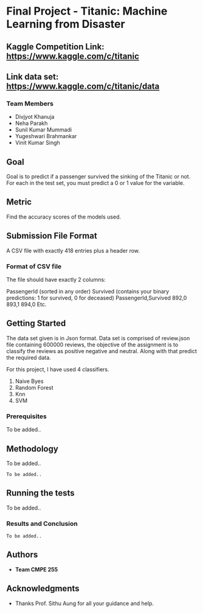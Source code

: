 # Final Project - Titanic: Machine Learning from Disaster
## Kaggle Competition Link: https://www.kaggle.com/c/titanic
## Link data set: https://www.kaggle.com/c/titanic/data

### Team Members
* Divjyot Khanuja
* Neha Parakh
* Sunil Kumar Mummadi
* Yugeshwari Brahmankar
* Vinit Kumar Singh

## Goal
Goal is to predict if a passenger survived the sinking of the Titanic or not. For each in the test set, you must predict a 0 or 1 value for the variable.

## Metric
Find the accuracy scores of the models used.

## Submission File Format
A CSV file with exactly 418 entries plus a header row. 

### Format of CSV file
The file should have exactly 2 columns:

PassengerId (sorted in any order)
Survived (contains your binary predictions: 1 for survived, 0 for deceased)
PassengerId,Survived
 892,0
 893,1
 894,0
 Etc.

## Getting Started

The data set given is in Json format. Data set is comprised of review.json file containing 600000 reviews, the objective of the assignment is to classify the reviews as positive negative and neutral. Along with that predict the required data. 

For this project, I have used 4 classifiers.
1. Naive Byes
2. Random Forest
3. Knn
4. SVM

### Prerequisites

To be added..

## Methodology 
To be added..

```
To be added..

```

## Running the tests

To be added..

### Results and Conclusion



```
To be added..

```

## Authors

* **Team CMPE 255** 


## Acknowledgments

* Thanks Prof. Sithu Aung for all your guidance and help.


